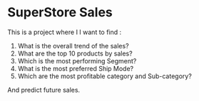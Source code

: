 # SuperStore Sales
This is a project where I  I want to find :

1. What is the overall trend of the sales?
2. What are the top 10 products by sales?
3. Which is the most performing Segment?
4. What is the most preferred Ship Mode?
5. Which are the most profitable category and Sub-category?
 
And predict future sales.
